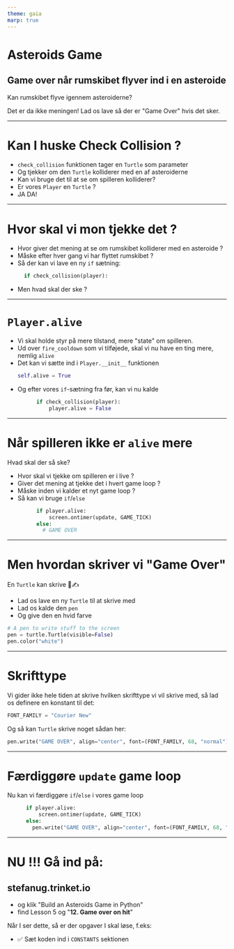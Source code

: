 ```yaml
---
theme: gaia
marp: true
---
```

<style>
.container{
    display: flex;
}
.col{
    flex: 1;
}
</style>
<!-- need to enable HTML in the MARP extension -->

# Asteroids Game

## Game over når rumskibet flyver ind i en asteroide

Kan rumskibet flyve igennem asteroiderne?

Det er da ikke meningen! Lad os lave så der er "Game Over" hvis det sker.

---

# Kan I huske Check Collision ?

* `check_collision` funktionen tager en `Turtle` som parameter
* Og tjekker om den `Turtle` kolliderer med en af asteroiderne
* Kan vi bruge det til at se om spilleren kolliderer?
* Er vores `Player` en `Turtle` ?
* JA DA!

---

# Hvor skal vi mon tjekke det ?

* Hvor giver det mening at se om rumskibet kolliderer med en asteroide ?
* Måske efter hver gang vi har flyttet rumskibet ?
* Så der kan vi lave en ny `if` sætning:
  ```python
    if check_collision(player):
  ```
* Men hvad skal der ske ?

--- 

# `Player.alive`


* Vi skal holde styr på mere tilstand, mere "state" om spilleren.
* Ud over `fire_cooldown` som vi tilføjede, skal vi nu have en ting mere, nemlig `alive`
* Det kan vi sætte ind i `Player.__init__` funktionen
  ```python
  self.alive = True
  ```
* Og efter vores `if`-sætning fra før, kan vi nu kalde
  ```python
        if check_collision(player):
            player.alive = False
  ```

--- 

# Når spilleren ikke er `alive` mere

Hvad skal der så ske?

* Hvor skal vi tjekke om spilleren er i live ?
* Giver det mening at tjekke det i hvert game loop ?
* Måske inden vi kalder et nyt game loop ?
* Så kan vi bruge `if`/`else`
  ```python
        if player.alive:
            screen.ontimer(update, GAME_TICK)
        else:
          # GAME OVER
  ```


--- 

# Men hvordan skriver vi "Game Over"

En `Turtle` kan skrive 🐢✍️

* Lad os lave en ny `Turtle` til at skrive med
* Lad os kalde den `pen`
* Og give den en hvid farve

```python
# A pen to write stuff to the screen
pen = turtle.Turtle(visible=False)
pen.color("white")
```


--- 

# Skrifttype 

Vi gider ikke hele tiden at skrive hvilken skrifttype vi vil skrive med, så lad os definere en konstant til det:

```python
FONT_FAMILY = "Courier New"
```

Og så kan `Turtle` skrive noget sådan her:

```python
pen.write("GAME OVER", align="center", font=(FONT_FAMILY, 68, "normal"))
```

--- 

# Færdiggøre `update` game loop

Nu kan vi færdiggøre `if`/`else` i vores game loop

```python
      if player.alive:
          screen.ontimer(update, GAME_TICK)
      else:
        pen.write("GAME OVER", align="center", font=(FONT_FAMILY, 68, "normal"))
```

---

# NU !!! Gå ind på:

## stefanug.trinket.io

- og klik "Build an Asteroids Game in Python"
- find Lesson 5 og "**12. Game over on hit**"

Når I ser dette, så er der opgaver I skal løse, f.eks:

- ✅ Sæt koden ind i `CONSTANTS` sektionen

 